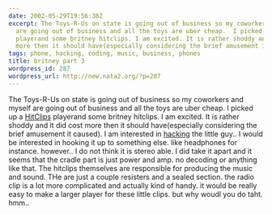 ```yaml
---
date: 2002-05-29T19:56:38Z
excerpt: The Toys-R-Us on state is going out of business so my coworkers and myself
  are going out of business and all the toys are uber cheap.  I picked up a HitClips
  playerand some britney hitclips. I am excited. It is rather shoddy and it did cost
  more then it should have(especially considering the brief amusement it ca...
tags: phone, hacking, coding, music, business, phones
title: britney part 3
wordpress_id: 287
wordpress_url: http://new.nata2.org/?p=287
---
```


The Toys-R-Us on state is going out of business so my coworkers and myself are going out of business and all the toys are uber cheap.  I picked up a <a href="http://www.techtv.com/freshgear/products/story/0,23008,2464987,00.html">HitClips</a> playerand some britney hitclips. I am excited. It is rather shoddy and it did cost more then it should have(especially considering the brief amusement it caused). I am interested in <a href="http://wearables.blu.org/wear-hard-01/20015689.html">hacking</a> the little guy.. I would be interested in hooking it up to something else. like headphones for instance. however.. I do not think it is stereo able. I did take it apart and it seems that the cradle part is just power and amp. no decoding or anything like that. The hitclips themselves are responsible for producing the music and sound. THe are just a couple resisters and a sealed section. the radio clip is a lot more complicated and actually kind of handy. it would be really easy to make a larger player for these little clips. but why woudl you do taht. hmm.. 
